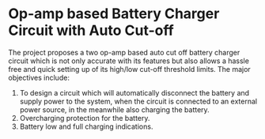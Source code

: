# Op-amp based Battery Charger Circuit with Auto Cut-off

The project proposes a two op-amp based auto cut off battery charger circuit which is not only accurate with its features but also allows a hassle free and quick setting up of its high/low cut-off threshold limits. The major objectives include:

1. To design a circuit which will automatically disconnect the battery and supply power to the system, when the circuit is connected to an external power source, in the meanwhile also charging the battery.
2. Overcharging protection for the battery.
3. Battery low and full charging indications.
